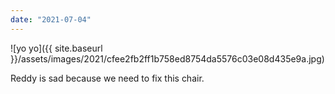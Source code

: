 ```yaml
---
date: "2021-07-04"
---
```


![yo yo]({{ site.baseurl }}/assets/images/2021/cfee2fb2ff1b758ed8754da5576c03e08d435e9a.jpg)

Reddy is sad because we need to fix this chair.
